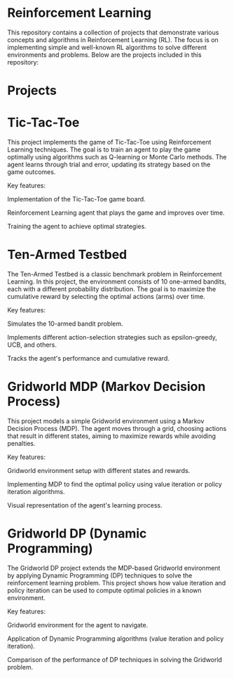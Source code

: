 # Reinforcement Learning 
This repository contains a collection of projects that demonstrate various concepts and algorithms in Reinforcement Learning (RL). The focus is on implementing simple and well-known RL algorithms to solve different environments and problems. Below are the projects included in this repository:

# Projects
# Tic-Tac-Toe
This project implements the game of Tic-Tac-Toe using Reinforcement Learning techniques. The goal is to train an agent to play the game optimally using algorithms such as Q-learning or Monte Carlo methods. The agent learns through trial and error, updating its strategy based on the game outcomes.

Key features:

Implementation of the Tic-Tac-Toe game board.

Reinforcement Learning agent that plays the game and improves over time.

Training the agent to achieve optimal strategies.

# Ten-Armed Testbed
The Ten-Armed Testbed is a classic benchmark problem in Reinforcement Learning. In this project, the environment consists of 10 one-armed bandits, each with a different probability distribution. The goal is to maximize the cumulative reward by selecting the optimal actions (arms) over time.

Key features:

Simulates the 10-armed bandit problem.

Implements different action-selection strategies such as epsilon-greedy, UCB, and others.

Tracks the agent's performance and cumulative reward.

# Gridworld MDP (Markov Decision Process)
This project models a simple Gridworld environment using a Markov Decision Process (MDP). The agent moves through a grid, choosing actions that result in different states, aiming to maximize rewards while avoiding penalties.

Key features:

Gridworld environment setup with different states and rewards.

Implementing MDP to find the optimal policy using value iteration or policy iteration algorithms.

Visual representation of the agent's learning process.

# Gridworld DP (Dynamic Programming)
The Gridworld DP project extends the MDP-based Gridworld environment by applying Dynamic Programming (DP) techniques to solve the reinforcement learning problem. This project shows how value iteration and policy iteration can be used to compute optimal policies in a known environment.

Key features:

Gridworld environment for the agent to navigate.

Application of Dynamic Programming algorithms (value iteration and policy iteration).

Comparison of the performance of DP techniques in solving the Gridworld problem.
